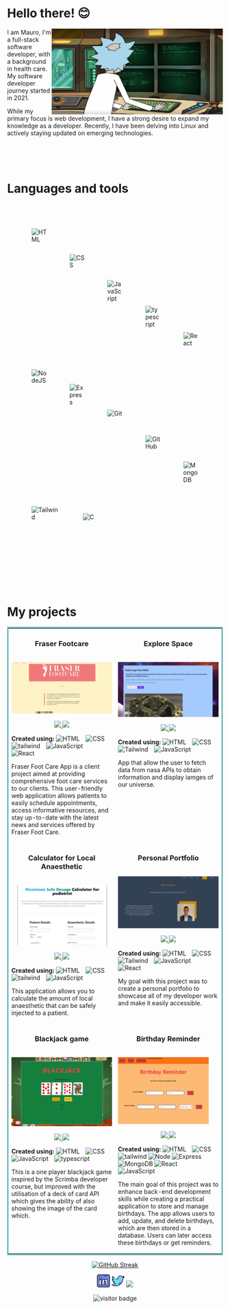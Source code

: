 # Hello there!  :blush:

<img align="right" width="400px" height="200px" src="https://raw.githubusercontent.com/maurobusso/maurobusso/main/gZJnF8uBFF2cy-LgHRk0ZR86e3iVKtWMQdZJbatwhXo.webp" /> 

I am Mauro, I'm a full-stack software developer, with a background in health care. My software developer journey started in 2021. 

While my primary focus is web development, I have a strong desire to expand my knowledge as a developer. Recently, I have been delving into Linux and actively staying updated on emerging technologies.

<br/>
<br/>
<br/>

# Languages and tools

<div style="padding: 6%;">
  <img align="left" alt="HTML" width="8%" style="padding:6%;" src="https://cdn.jsdelivr.net/gh/devicons/devicon/icons/html5/html5-plain-wordmark.svg" />
</div>
<div style="padding: 6%;">
  <img align="left" alt="CSS" width="8%" style="padding:6%;" src="https://cdn.jsdelivr.net/gh/devicons/devicon/icons/css3/css3-plain-wordmark.svg" />
</div>  
<div style="padding: 6%;">
  <img align="left" alt="JavaScript" width="8%" style="padding:6%;" src="https://cdn.jsdelivr.net/gh/devicons/devicon/icons/javascript/javascript-plain.svg"/>
</div>  
<div style="padding: 6%;">
  <img align="left" alt="typescript" width="8%" style="padding:6%;" src="https://cdn.jsdelivr.net/gh/devicons/devicon/icons/typescript/typescript-original.svg"/>
</div>  
<div style="padding: 6%;">
  <img align="left" alt="React" width="8%" style="padding:6%;" src="https://cdn.jsdelivr.net/gh/devicons/devicon/icons/react/react-original-wordmark.svg"/>
</div>  
<div style="padding: 6%;">
  <img align="left" alt="NodeJS" width="8%" style="padding:6%;" src="https://cdn.jsdelivr.net/gh/devicons/devicon/icons/nodejs/nodejs-plain-wordmark.svg"/>
</div>  
<div style="padding: 6%;">
  <img align="left" alt="Express" width="8%" style="padding:6%;" src="https://cdn.jsdelivr.net/gh/devicons/devicon/icons/express/express-original-wordmark.svg"/>      
</div>  
<div style="padding: 6%;">
  <img align="left" alt="Git" width="8%" style="padding:6%;" src="https://cdn.jsdelivr.net/gh/devicons/devicon/icons/git/git-plain-wordmark.svg" />
</div>  
<div style="padding: 6%;">
  <img align="left" alt="GitHub" width="8%" style="padding:6%;" src="https://cdn.jsdelivr.net/gh/devicons/devicon/icons/github/github-original.svg"/>
</div>  
<div style="padding: 6%;">
  <img align="left" alt="MongoDB" width="8%" style="padding:6%;" src="https://cdn.jsdelivr.net/gh/devicons/devicon/icons/mongodb/mongodb-plain-wordmark.svg"/>
</div>  
<div style="padding: 6%;">
  <img align="left" alt="Tailwind" width="15%" style="padding:6%;" src="https://cdn.jsdelivr.net/gh/devicons/devicon/icons/tailwindcss/tailwindcss-original-wordmark.svg"/>
</div>
<div style="padding: 6%;">
  <img align="left" alt="C" width="8%" style="padding:6%;" src="https://cdn.jsdelivr.net/gh/devicons/devicon/icons/c/c-original.svg"/>
</div>  



<br />
<br />
<br />
<br />
<br />
<br />
<br />
<br />



<br />
<br />

# My projects

<table bordercolor="#66b2b2">
  <tr>
    <td width="50%" valign="top">
      <h3 align="center">Fraser Footcare</h3>
      <br />
      <a target="_blank" href="https://github.com/maurobusso/fraser-footcare-website">
        <img src="https://github.com/maurobusso/fraser-footcare-website/blob/main/src/assets/homepage.png" width="100%" alt=""/>
      </a>
      <br />
      <p align="center">
        <a href="https://github.com/maurobusso/fraser-footcare-website" target="_blank">
          <img src="https://img.shields.io/static/v1?label=|&message=REPO&color=23555f&style=plastic&logo=github&logo-color=white"/>
        </a>  
        <a href="https://fraserfootcare.netlify.app" target="_blank">
          <img src="https://img.shields.io/static/v1?label=|&message=WEBSITE&color=cdf998&style=plastic&logo=wordpress&logo-color=white"/>
        </a>
      </p>
      <strong> Created using: </strong>
      <img alt="HTML" width="25px" style="padding-right:10px;" src="https://cdn.jsdelivr.net/gh/devicons/devicon/icons/html5/html5-plain-wordmark.svg"/>
      <img alt="CSS" width="25px" style="padding-right:10px;" src="https://cdn.jsdelivr.net/gh/devicons/devicon/icons/css3/css3-plain-wordmark.svg" />
      <img alt="tailwind" width="25px" style="padding-right:10px;" src="https://cdn.jsdelivr.net/gh/devicons/devicon/icons/tailwindcss/tailwindcss-plain.svg" /> 
      <img alt="JavaScript" width="25px" style="padding-right:10px;" src="https://cdn.jsdelivr.net/gh/devicons/devicon/icons/javascript/javascript-plain.svg" /> 
      <img alt="React" width="25px" style="padding-right:10px;" src="https://cdn.jsdelivr.net/gh/devicons/devicon/icons/react/react-original-wordmark.svg" />
      <p>Fraser Foot Care App is a client project aimed at providing comprehensive foot care services to our clients. This user-friendly web application allows patients to easily schedule appointments, access informative resources, and stay up-to-date with the latest news and services offered by Fraser Foot Care.</p>
    </td>
    <td width="50%" valign="top">
        <h3 align="center">Explore Space</h3>
        <br />
        <a target="_blank" href="https://github.com/maurobusso/Explore-Space">
            <img src="https://github.com/maurobusso/Explore-Space/blob/main/explore-space-tumbnail.png" width="100%"  alt=""/>
        </a>
        <br />
        <p align="center">          
          <a href="https://github.com/maurobusso/Explore-Space" target="_blank">
            <img src="https://img.shields.io/static/v1?label=|&message=REPO&color=23555f&style=plastic&logo=github&logo-color=white"/>
          </a>
          <a href="https://explore-space-app.netlify.app/" target="_blank">
            <img src="https://img.shields.io/static/v1?label=|&message=WEBSITE&color=cdf998&style=plastic&logo=wordpress&logo-color=white"/>
          </a>
        </p>
        <strong> Created using: </strong>
        <img alt="HTML" width="25px" style="padding-right:10px;" src="https://cdn.jsdelivr.net/gh/devicons/devicon/icons/html5/html5-plain-wordmark.svg"/>
        <img alt="CSS" width="25px" style="padding-right:10px;" src="https://cdn.jsdelivr.net/gh/devicons/devicon/icons/css3/css3-plain-wordmark.svg" />
        <img alt="Tailwind" width="25px" style="padding-right:10px;" src="https://cdn.jsdelivr.net/gh/devicons/devicon/icons/tailwindcss/tailwindcss-plain.svg" />     
        <img alt="JavaScript" width="25px" style="padding-right:10px;" src="https://cdn.jsdelivr.net/gh/devicons/devicon/icons/javascript/javascript-plain.svg" />
        <p>App that allow the user to fetch data from nasa APIs to obtain information and display iamges of our universe.</p> 
    </td>
  </tr>
  <tr>
    <td width="50%" valign="top">
      <h3 align="center">Calculator for Local Anaesthetic</h3>
      <br />
      <a target="_blank" href="https://github.com/maurobusso/msd-app">
        <img src="https://github.com/maurobusso/msd-app/blob/main/msd-img.png" width="100%" alt=""/>
      </a>
      <br />
      <p align="center">
        <a href="https://github.com/maurobusso/msd-app" target="_blank">
          <img src="https://img.shields.io/static/v1?label=|&message=REPO&color=23555f&style=plastic&logo=github&logo-color=white"/>
        </a>  
        <a href="https://msd-app.netlify.app/" target="_blank">
          <img src="https://img.shields.io/static/v1?label=|&message=WEBSITE&color=cdf998&style=plastic&logo=wordpress&logo-color=white"/>
        </a>
      </p>
      <strong> Created using: </strong>
      <img alt="HTML" width="25px" style="padding-right:10px;" src="https://cdn.jsdelivr.net/gh/devicons/devicon/icons/html5/html5-plain-wordmark.svg"/>
      <img alt="CSS" width="25px" style="padding-right:10px;" src="https://cdn.jsdelivr.net/gh/devicons/devicon/icons/css3/css3-plain-wordmark.svg" />
      <img alt="tailwind" width="25px" style="padding-right:10px;" src="https://cdn.jsdelivr.net/gh/devicons/devicon/icons/tailwindcss/tailwindcss-plain.svg" /> 
      <img alt="JavaScript" width="25px" style="padding-right:10px;" src="https://cdn.jsdelivr.net/gh/devicons/devicon/icons/javascript/javascript-plain.svg" /> 
      <p>This application allows you to calculate the amount of local anaesthetic that can be safely injected to a patient.
    </td>
    <td width="50%" height="50%" valign="top">
      <h3 align="center">Personal Portfolio</h3>
        <br />
        <a target="_blank" href="https://maurobusso.netlify.app/">
          <img src="https://github.com/maurobusso/personal-website/blob/main/src/Assets/personal-portfolio.png" alt=""/>
        </a>
        <br />
        <p align="center">
          
  <a href="https://github.com/maurobusso/personal-website" target="_blank">
    <img src="https://img.shields.io/static/v1?label=|&message=REPO&color=23555f&style=plastic&logo=github&logo-color=white"/>
  </a>
  <a href="https://maurobusso.netlify.app/" target="_blank">
    <img src="https://img.shields.io/static/v1?label=|&message=WEBSITE&color=cdf998&style=plastic&logo=wordpress&logo-color=white"/>
  </a>
      </p>
        <p>
          <strong> Created using: </strong>
          <img alt="HTML" width="25px" style="padding-right:10px;" src="https://cdn.jsdelivr.net/gh/devicons/devicon/icons/html5/html5-plain-wordmark.svg"/>
          <img alt="CSS" width="25px" style="padding-right:10px;" src="https://cdn.jsdelivr.net/gh/devicons/devicon/icons/css3/css3-plain-wordmark.svg" />
          <img alt="Tailwind" width="25px" style="padding-right:10px;" src="https://cdn.jsdelivr.net/gh/devicons/devicon/icons/tailwindcss/tailwindcss-plain.svg" />
          <img alt="JavaScript" width="25px" style="padding-right:10px;" src="https://cdn.jsdelivr.net/gh/devicons/devicon/icons/javascript/javascript-plain.svg" /> 
          <img alt="React" width="25px" style="padding-right:10px;" src="https://cdn.jsdelivr.net/gh/devicons/devicon/icons/react/react-original-wordmark.svg" />
          <p>My goal with this project was to create a personal portfolio to showcase all of my developer work and make it easily accessible.</p> 
        </p>
    </td>
  </tr>
  
  <tr>
    <td width="50%" valign="top">
      <h3 align="center">Blackjack game</h3>
        <br />
        <a target="_blank" href="https://github.com/maurobusso/Blackjack_game">
            <img src="https://github.com/maurobusso/Blackjack_game/blob/main/img.png" width="100%" alt=""/>
        </a>
        <br />
        <p align="center">
          
  <a href="https://github.com/maurobusso/Blackjack_game" target="_blank">
    <img src="https://img.shields.io/static/v1?label=|&message=REPO&color=23555f&style=plastic&logo=github&logo-color=white"/>
  </a>  
  <a href="https://blackjack-game-mauro.netlify.app" target="_blank">
    <img src="https://img.shields.io/static/v1?label=|&message=WEBSITE&color=cdf998&style=plastic&logo=wordpress&logo-color=white"/>
  </a>
      </p>
        <strong> Created using: </strong>
        <img alt="HTML" width="25px" style="padding-right:10px;" src="https://cdn.jsdelivr.net/gh/devicons/devicon/icons/html5/html5-plain-wordmark.svg"/>
        <img alt="CSS" width="25px" style="padding-right:10px;" src="https://cdn.jsdelivr.net/gh/devicons/devicon/icons/css3/css3-plain-wordmark.svg" />
        <img alt="JavaScript" width="25px" style="padding-right:10px;" src="https://cdn.jsdelivr.net/gh/devicons/devicon/icons/javascript/javascript-plain.svg" /> 
        <img alt="typescript" width="25px" style="padding-right:10px;" src="https://cdn.jsdelivr.net/gh/devicons/devicon/icons/typescript/typescript-original.svg" />
        <p> 
            This is a one player blackjack game inspired by the Scrimba developer course, but improved with the utilisation of a deck of card API which gives the ability of also showing the image of the card which.
        </p> 
    </td>
    <td width="50%" valign="top">
      <h3 align="center">Birthday Reminder</h3>
      <br />
      <a target="_blank" href="https://github.com/maurobusso/Birthday-Reminder">
        <img src="https://github.com/maurobusso/Birthday-Reminder/blob/main/public/assets/birthday-project-img.png" width="90%"  alt=""/>
      </a>
      <br />
      <p align="center">   
      <a href="https://github.com/maurobusso/Birthday-Reminder" target="_blank">
        <img src="https://img.shields.io/static/v1?label=|&message=REPO&color=23555f&style=plastic&logo=github&logo-color=white"/>
      </a>
      <a href="https://birthday-app-u9ct.onrender.com" target="_blank">
        <img src="https://img.shields.io/static/v1?label=|&message=WEBSITE&color=cdf998&style=plastic&logo=wordpress&logo-color=white"/>
      </a>
      </p>
      <strong> Created using: </strong>
      <img alt="HTML" width="25px" style="padding-right:10px;" src="https://cdn.jsdelivr.net/gh/devicons/devicon/icons/html5/html5-plain-wordmark.svg"/>
      <img alt="CSS" width="25px" style="padding-right:10px;" src="https://cdn.jsdelivr.net/gh/devicons/devicon/icons/css3/css3-plain-wordmark.svg" />
      <img alt="tailwind" width="25px" src="https://cdn.jsdelivr.net/gh/devicons/devicon/icons/tailwindcss/tailwindcss-plain.svg"/>
      <img alt="Node" width="25px" src="https://cdn.jsdelivr.net/gh/devicons/devicon/icons/nodejs/nodejs-original.svg"/>
      <img alt="Express" width="25px" src="https://cdn.jsdelivr.net/gh/devicons/devicon/icons/express/express-original.svg"/>
      <img alt="MongoDB" width="25px" src="https://cdn.jsdelivr.net/gh/devicons/devicon/icons/mongodb/mongodb-plain-wordmark.svg"/>
      <img alt="React" width="25px" style="padding-right:10px;" src="https://cdn.jsdelivr.net/gh/devicons/devicon/icons/react/react-original-wordmark.svg" />        
      <img alt="JavaScript" width="25px" style="padding-right:10px;" src="https://cdn.jsdelivr.net/gh/devicons/devicon/icons/javascript/javascript-plain.svg" />
      <p> The main goal of this project was to enhance back-end development skills while creating a practical application to store and manage birthdays. The app allows users to add, update, and delete birthdays, which are then stored in a database. Users can later access these birthdays or get reminders.</p> 
    </td>
  </tr>
</table>

<div align="center">
  
  [![GitHub Streak](https://streak-stats.demolab.com?user=maurobusso&theme=vue-dark)](https://git.io/streak-stats)
  
</div>

<p align='center'>
<a href="https://www.linkedin.com/in/maurobusso/"><img height="30" src="https://raw.githubusercontent.com/8bithemant/8bithemant/master/linkedin.png?raw=true"></a>
<a href="https://twitter.com/MauroBusso4"><img height="30" src="https://raw.githubusercontent.com/8bithemant/8bithemant/master/twitter.png?raw=true"></a>
<a href="mailto:mauro.busso12@gmail.com"><img height="30" src="https://user-images.githubusercontent.com/107254152/192117495-48f525bb-451a-4be3-a97f-3975f3648831.png"></a>

<p  align="center">
  <!--<img src="https://visitor-badge.glitch.me/badge?page_id=maurobusso" alt="visitor badge"/>-->
  <img src="https://visitor-badge.laobi.icu/badge?page_id=maurobusso" alt="visitor badge"/>       
</p>
